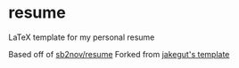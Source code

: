 # resume
LaTeX template for my personal resume

Based off of [sb2nov/resume](https://github.com/sb2nov/resume/)
Forked from [jakegut's template](https://github.com/jakegut/resume)

<!-- ![Resume Preview](resume.png) -->
